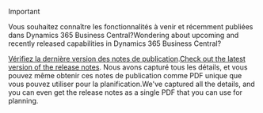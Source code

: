 > [!IMPORTANT]
>
> <span data-ttu-id="4aec2-101">Vous souhaitez connaître les fonctionnalités à venir et récemment publiées dans Dynamics 365 Business Central?</span><span class="sxs-lookup"><span data-stu-id="4aec2-101">Wondering about upcoming and recently released capabilities in Dynamics 365 Business Central?</span></span>
>
> <span data-ttu-id="4aec2-102">[Vérifiez la dernière version des notes de publication](/business-applications-release-notes/october18/dynamics365-business-central/).</span><span class="sxs-lookup"><span data-stu-id="4aec2-102">[Check out the latest version of the release notes](/business-applications-release-notes/october18/dynamics365-business-central/).</span></span> <span data-ttu-id="4aec2-103">Nous avons capturé tous les détails, et vous pouvez même obtenir ces notes de publication comme PDF unique que vous pouvez utiliser pour la planification.</span><span class="sxs-lookup"><span data-stu-id="4aec2-103">We've captured all the details, and you can even get the release notes as a single PDF that you can use for planning.</span></span>  
